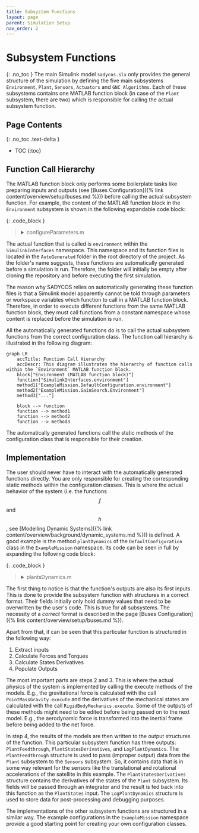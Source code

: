 ```yaml
---
title: Subsystem Functions
layout: page
parent: Simulation Setup
nav_order: 2
---
```


# Subsystem Functions
{: .no_toc }
The main Simulink model `sadycos.slx` only provides the general structure of the simulation by defining the five main subsystems `Environment`, `Plant`, `Sensors`, `Actuators` and `GNC Algorithms`.
Each of these subsystems contains one MATLAB function block (in case of the `Plant` subsystem, there are two) which is responsible for calling the actual subsystem function. 

## Page Contents
{: .no_toc .text-delta }

- TOC
{:toc}

## Function Call Hierarchy
The MATLAB function block only performs some boilerplate tasks like preparing inputs and outputs (see [Buses Configuration]({% link content/overview/setup/buses.md %})) before calling the actual subsystem function.
For example, the content of the MATLAB function block in the `Environment` subsystem is shown in the following expandable code block:

{: .code_block }
> <details closed markdown="block">
> <summary>configureParameters.m</summary>
> ```matlab
> function [EnvironmentConditions, ...
>             LogEnvironment, ...
>             EnvironmentStatesDerivatives] ...
>             = Environment(PlantOutputs, ...
>                             simulation_time__s, ...
>                             EnvironmentStates, ...
>                             Parameters, ...
>                             BusTemplates)
> 
> %% Parameters Abbreviations
> ParametersEnvironment = Parameters.Environment;
> 
> %% Initialize Bus Outputs
> EnvironmentConditions = BusTemplates.EnvironmentConditions;
> LogEnvironment = BusTemplates.LogEnvironment;
> EnvironmentStatesDerivatives = BusTemplates.EnvironmentStates;
> 
> %% Call Function
> [EnvironmentConditions, ...
>     LogEnvironment, ...
>     EnvironmentStatesDerivatives] ...
>     = SimulinkInterfaces.environment(EnvironmentConditions, ...
>                                         LogEnvironment, ...
>                                         EnvironmentStatesDerivatives, ...
>                                         PlantOutputs, ...
>                                         simulation_time__s, ...
>                                         EnvironmentStates, ...
>                                         ParametersEnvironment);
> end
> ```
> </details>

The actual function that is called is `environment` within the `SimulinkInterfaces` namespace.
This namespace and its function files is located in the `AutoGenerated` folder in the root directory of the project.
As the folder's name suggests, these functions are automatically generated before a simulation is run.
Therefore, the folder will initially be empty after cloning the repository and before executing the first simulation.

The reason why SADYCOS relies on automatically generating these function files is that a Simulink model apparently cannot be told through parameters or workspace variables which function to call in a MATLAB function block.
Therefore, in order to execute different functions from the same MATLAB function block, they must call functions from a constant namespace whose content is replaced before the simulation is run.

All the automatically generated functions do is to call the actual subsystem functions from the correct configuration class.
The function call hierarchy is illustrated in the following diagram:
```mermaid
graph LR
    accTitle: Function Call Hierarchy
    accDescr: This diagram illustrates the hierarchy of function calls within the `Environment` MATLAB function block.
    block["Environment (MATLAB function block)"]
    function["SimulinkInterfaces.environment"]
    method1["ExampleMission.DefaultConfiguration.environment"]
    method2["ExampleMission.GainSearch.Environment"]
    method3["..."]

    block --> function
    function --> method1
    function --> method2
    function --> method3
```

The automatically generated functions call the static methods of the configuration class that is responsible for their creation.

## Implementation
The user should never have to interact with the automatically generated functions directly.
You are only responsible for creating the corresponding static methods within the configuration classes.
This is where the actual behavior of the system (i.e. the functions $$f$$ and $$h$$, see [Modelling Dynamic Systems]({% link content/overview/background/dynamic_systems.md %})) is defined.
A good example is the method `plantDynamics` of the `DefaultConfiguration` class in the `ExampleMission` namespace.
Its code can be seen in full by expanding the following code block:

{: .code_block }
> <details closed markdown="block">
> <summary>plantsDynamics.m</summary>
> ```matlab
> function [PlantFeedthrough, ...
>             LogPlantDynamics, ...    
>             PlantStatesDerivatives] ...
>             = plantDynamics(PlantFeedthrough, ...
>                                 LogPlantDynamics, ...
>                                 PlantStatesDerivatives, ...
>                                 EnvironmentConditions, ...
>                                 ActuatorsOutputs, ...
>                                 PlantStates, ...
>                                 ParametersPlant)
> 
> %% Abbreviations
> 
> % States
> velocity_BI_I__m_per_s = PlantStates.RigidBody.velocity_BI_I__m_per_s;
> attitude_quaternion_BI = PlantStates.RigidBody.attitude_quaternion_BI;
> angular_velocity_BI_B__rad_per_s = PlantStates.RigidBody.angular_velocity_BI_B__rad_per_s;
> rw_angular_velocities__rad_per_s = PlantStates.ReactionWheels.angular_velocities__rad_per_s;
> 
> % Environment Conditions
> gravitational_acceleration_I__m_per_s2 = EnvironmentConditions.EarthGravitationalField.gravitational_acceleration_I__m_per_s2;
> atmosphere_mass_density__kg_per_m3 = EnvironmentConditions.EarthAtmosphere.mass_density__kg_per_m3;
> atmosphere_number_density__1_per_m3 = EnvironmentConditions.EarthAtmosphere.number_density__1_per_m3;
> atmosphere_temperature__K = EnvironmentConditions.EarthAtmosphere.temperature__K;
> magnetic_field_I__T = EnvironmentConditions.EarthMagneticField.magnetic_field_I__T;
> 
> % Actuators
> magnetic_dipole_moment_B__A_m2 = ActuatorsOutputs.MagneticTorquers.magnetic_dipole_moment_B__A_m2;
> rw_torque_commands__N_m = ActuatorsOutputs.ReactionWheels.torque_commands__N_m;
> 
> %% Forces and Torques
> 
> % Gravity
> gravitational_force_I__N = PointMassGravity.execute(gravitational_acceleration_I__m_per_s2, ...
>                                                                 ParametersPlant.PointMassGravity);
> 
> % Aerodynamics
> [aerodynamic_force_B__N, aerodynamic_torque_B_B__Nm] ...
>     = SimplifiedVleoAerodynamics.execute(attitude_quaternion_BI, ...
>                                             angular_velocity_BI_B__rad_per_s, ...
>                                             velocity_BI_I__m_per_s, ...
>                                             zeros(3,1), ...
>                                             atmosphere_mass_density__kg_per_m3, ...
>                                             atmosphere_number_density__1_per_m3, ...
>                                             atmosphere_temperature__K, ...
>                                             zeros(5,1), ...
>                                             ParametersPlant.SimplifiedVleoAerodynamics);
> aerodynamic_force_I__N = smu.unitQuat.att.transformVector(smu.unitQuat.invert(attitude_quaternion_BI), aerodynamic_force_B__N);
> 
> % Magnetics
> magnetic_field_B__T = smu.unitQuat.att.transformVector(attitude_quaternion_BI, magnetic_field_I__T);
> magnetic_torque_B_B__N_m = MagneticDipoleTorque.execute(magnetic_dipole_moment_B__A_m2, ...
>                                                         magnetic_field_B__T);
> 
> % Reaction Wheel Array
> [rw_angular_velocities_derivative__rad_per_s2, ...
>     reaction_torque_B_B__N_m, ...
>     gyroscopic_torque_B_B__N_m] ...
>     = RateLimitedReactionWheels.execute(rw_torque_commands__N_m, ...
>                                         angular_velocity_BI_B__rad_per_s, ...
>                                         rw_angular_velocities__rad_per_s, ...
>                                         ParametersPlant.RateLimitedReactionWheels);
> 
> %% Sum forces and torques
> net_force_I__N = gravitational_force_I__N + aerodynamic_force_I__N;
> net_torque_B_B__N_m = aerodynamic_torque_B_B__Nm + magnetic_torque_B_B__N_m + reaction_torque_B_B__N_m + gyroscopic_torque_B_B__N_m;
> 
> %% Mechanics
> % Rigid Body
> [position_derivative_BI_I__m_per_s, ...
>     velocity_derivative_BI_I__m_per_s2, ...
>     attitude_quaternion_derivative__1_per_s, ...
>     angular_velocity_derivative_BI_B__rad_per_s2] ...
>     = RigidBodyMechanics.execute(net_force_I__N, ...
>                                     net_torque_B_B__N_m, ...
>                                     velocity_BI_I__m_per_s, ...
>                                     attitude_quaternion_BI, ...
>                                     angular_velocity_BI_B__rad_per_s, ...
>                                     ParametersPlant.RigidBodyMechanics);
> 
> %% Feedthrough Output
> PlantFeedthrough.RigidBodyAccelerations.acceleration_BI_I__m_per_s2 = velocity_derivative_BI_I__m_per_s2;
> PlantFeedthrough.RigidBodyAccelerations.rotational_acceleration_BI_B__rad_per_s2 = angular_velocity_derivative_BI_B__rad_per_s2;
> 
> %% States Derivatives
> PlantStatesDerivatives.RigidBody.position_BI_I__m = position_derivative_BI_I__m_per_s;
> PlantStatesDerivatives.RigidBody.velocity_BI_I__m_per_s = velocity_derivative_BI_I__m_per_s2;
> PlantStatesDerivatives.RigidBody.attitude_quaternion_BI = attitude_quaternion_derivative__1_per_s;
> PlantStatesDerivatives.RigidBody.angular_velocity_BI_B__rad_per_s = angular_velocity_derivative_BI_B__rad_per_s2;
> PlantStatesDerivatives.ReactionWheels.angular_velocities__rad_per_s = rw_angular_velocities_derivative__rad_per_s2;
> 
> %% Log relevant data
> LogPlantDynamics.PlantFeedthrough = PlantFeedthrough;
> LogPlantDynamics.PlantStatesDerivatives = PlantStatesDerivatives;
> LogPlantDynamics.PlantStates = PlantStates;
> LogPlantDynamics.Forces.net_force_I__N = net_force_I__N;
> LogPlantDynamics.Forces.gravitational_force_I__N = gravitational_force_I__N;
> LogPlantDynamics.Forces.aerodynamic_force_B__N = aerodynamic_force_B__N;
> LogPlantDynamics.Torques.net_torque_B_B__N_m = net_torque_B_B__N_m;
> LogPlantDynamics.Torques.aerodynamic_torque_B_B__Nm = aerodynamic_torque_B_B__Nm;
> LogPlantDynamics.Torques.magnetic_torque_B_B__N_m = magnetic_torque_B_B__N_m;
> LogPlantDynamics.Torques.reaction_torque_B_B__N_m = reaction_torque_B_B__N_m;
> LogPlantDynamics.Torques.gyroscopic_torque_B_B__N_m = gyroscopic_torque_B_B__N_m;
> 
> end
> ```
> </details>

The first thing to notice is that the function's outputs are also its first inputs.
This is done to provide the subsystem function with structures in a correct format.
Their fields initially only hold dummy values that need to be overwritten by the user's code. 
This is true for all subsystems.
The necessity of a _correct_ format is described in the page [Buses Configuration]({% link content/overview/setup/buses.md %}).

Apart from that, it can be seen that this particular function is structured in the following way:
1. Extract inputs
2. Calculate Forces and Torques
3. Calculate States Derivatives
4. Populate Outputs

The most important parts are steps 2 and 3.
This is where the actual physics of the system is implemented by calling the execute methods of the models.
E.g., the gravitational force is calculated with the call `PointMassGravity.execute` and the derivatives of the mechanical states are calculated with the call `RigidBodyMechanics.execute`.
Some of the outputs of these methods might need to be edited before being passed on to the next model.
E.g., the aerodynamic force is transformed into the inertial frame before being added to the net force.

In step 4, the results of the models are then written to the output structures of the function.
This particular subsystem function has three outputs: `PlantFeedthrough`, `PlantStatesDerivatives`, and `LogPlantDynamics`.
The `PlantFeedthrough` structure is used to pass (improper output) data from the `Plant` subsystem to the `Sensors` subsystem.
So, it contains data that is in some way relevant for the sensors like the translational and rotational accelerations of the satellite in this example. 
The `PlantStatesDerivatives` structure contains the derivatives of the states of the `Plant` subsystem.
Its fields will be passed through an integrator and the result is fed back into this function as the `PlantStates` input.
The `LogPlantDynamics` structure is used to store data for post-processing and debugging purposes.

The implementations of the other subsystem functions are structured in a similar way.
The example configurations in the `ExampleMission` namespace provide a good starting point for creating your own configuration classes.